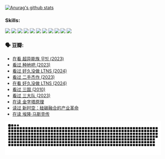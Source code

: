 
[![Anurag's github stats](https://github-readme-stats.vercel.app/api?username=w940853815)](https://github.com/anuraghazra/github-readme-stats)

### Skills:

<code><img height="32" src="https://cdn.jsdelivr.net/npm/simple-icons@v5/icons/python.svg"></code>
<code><img height="32" src="https://cdn.jsdelivr.net/npm/simple-icons@v5/icons/javascript.svg"></code>
<code><img height="32" src="https://cdn.jsdelivr.net/npm/simple-icons@v5/icons/django.svg"></code>
<code><img height="32" src="https://cdn.jsdelivr.net/npm/simple-icons@v5/icons/flask.svg"></code>
<code><img height="32" src="https://cdn.jsdelivr.net/npm/simple-icons@v5/icons/vuetify.svg"></code>
<code><img height="32" src="https://cdn.jsdelivr.net/npm/simple-icons@v5/icons/git.svg"></code>
<code><img height="32" src="https://cdn.jsdelivr.net/npm/simple-icons@v5/icons/docker.svg"></code>
<code><img height="32" src="https://cdn.jsdelivr.net/npm/simple-icons@v5/icons/postgresql.svg"></code>
<code><img height="32" src="https://cdn.jsdelivr.net/npm/simple-icons@v5/icons/elasticsearch.svg"></code>
<code><img height="32" src="https://cdn.jsdelivr.net/npm/simple-icons@v5/icons/macos.svg"></code>
<code><img height="32" src="https://cdn.jsdelivr.net/npm/simple-icons@v5/icons/linux.svg"></code>

### 🗣 豆瓣:

<!-- DOUBAN-ACTIVITIES:START -->
- [在看 超异能族 무빙‎ (2023)](https://www.douban.com/people/136069238/status/4527291077/?_i=08366580)
- [看过 种地吧‎ (2023)](https://www.douban.com/people/136069238/status/4527289637/?_i=08366580)
- [看过 好久没做 LTNS‎ (2024)](https://www.douban.com/people/136069238/status/4527289515/?_i=08366580)
- [看过 二手杰作‎ (2023)](https://www.douban.com/people/136069238/status/4522502716/?_i=08366580)
- [在看 好久没做 LTNS‎ (2024)](https://www.douban.com/people/136069238/status/4521969883/?_i=08366580)
- [看过 三国‎ (2010)](https://www.douban.com/people/136069238/status/4521634661/?_i=08366580)
- [看过 三大队‎ (2023)](https://www.douban.com/people/136069238/status/4510323325/?_i=08366580)
- [在读 金字塔原理](https://www.douban.com/people/136069238/status/4507497587/?_i=08366580)
- [读过 新时空：硅碳融合的产业革命](https://www.douban.com/people/136069238/status/4506659177/?_i=08366580)
- [在读 埃隆·马斯克传](https://www.douban.com/people/136069238/status/4500417190/?_i=08366580)
<!-- DOUBAN-ACTIVITIES:END -->


![Snake animation](https://raw.githubusercontent.com/w940853815/w940853815/output/github-contribution-grid-snake.svg)

<!--
**w940853815/w940853815** is a ✨ _special_ ✨ repository because its `README.md` (this file) appears on your GitHub profile.

Here are some ideas to get you started:

- 🔭 I’m currently working on ...
- 🌱 I’m currently learning ...
- 👯 I’m looking to collaborate on ...
- 🤔 I’m looking for help with ...
- 💬 Ask me about ...
- 📫 How to reach me: ...
- 😄 Pronouns: ...
- ⚡ Fun fact: ...
-->
